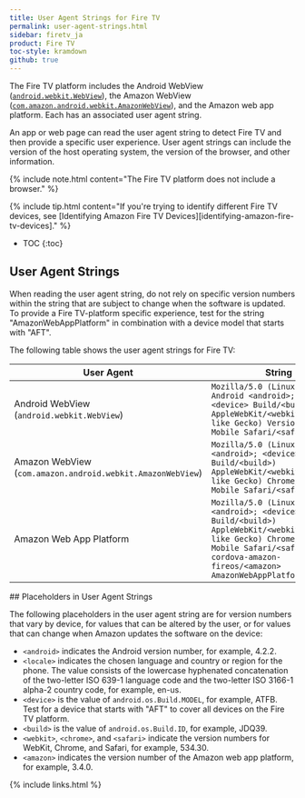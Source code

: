 ```yaml
---
title: User Agent Strings for Fire TV
permalink: user-agent-strings.html
sidebar: firetv_ja
product: Fire TV
toc-style: kramdown
github: true
---
```



The Fire TV platform includes the Android WebView ([`android.webkit.WebView`][1]), the Amazon WebView ([`com.amazon.android.webkit.AmazonWebView`][2]), and the Amazon web app platform. Each has an associated user agent string.

An app or web page can read the user agent string to detect Fire TV and then provide a specific user experience. User agent strings can include the version of the host operating system, the version of the browser, and other information.

{% include note.html content="The Fire TV platform does not include a browser." %}

{% include tip.html content="If you're trying to identify different Fire TV devices, see [Identifying Amazon Fire TV Devices][identifying-amazon-fire-tv-devices]." %}

* TOC
{:toc}

## User Agent Strings

When reading the user agent string, do not rely on specific version numbers within the string that are subject to change when the software is updated. To provide a Fire TV-platform specific experience, test for the string "AmazonWebAppPlatform" in combination with a device model that starts with "AFT".

The following table shows the user agent strings for Fire TV:

<table class="grid">
  <thead>
    <tr>
      <th>User Agent</th>
      <th>String</th>
      <th>Example</th>
    </tr>
  </thead>
  <tbody>
    <tr>
      <td>Android WebView<br />(<code>android.webkit.WebView</code>)</td>
      <td><code>Mozilla/5.0 (Linux; U; Android &lt;android&gt;; &lt;locale&gt;; &lt;device&gt; Build/&lt;build&gt;) AppleWebKit/&lt;webkit&gt; (KHTML, like Gecko) Version/4.0 Mobile Safari/&lt;safari&gt;</code></td>
      <td><code>Mozilla/5.0 (Linux; U; Android 4.2.2; en-us; AFTB Build/JDQ39) AppleWebKit/534.30 (KHTML, like Gecko) Version/4.0 Mobile Safari/534.30</code></td>
    </tr>
    <tr>
      <td>Amazon WebView<br />(<code>com.amazon.android.webkit.AmazonWebView</code>)</td>
      <td><code>Mozilla/5.0 (Linux; Android &lt;android&gt;; &lt;device&gt; Build/&lt;build&gt;) AppleWebKit/&lt;webkit&gt; (KHTML, like Gecko) Chrome/&lt;chrome&gt; Mobile Safari/&lt;safari&gt;</code></td>
      <td><code>Mozilla/5.0 (Linux; Android 4.2.2; AFTB Build/JDQ39) AppleWebKit/537.22 (KHTML, like Gecko) Chrome/25.0.1364.173 Mobile Safari/537.22</code></td>
    </tr>
    <tr>
      <td>Amazon Web App Platform</td>
      <td><code>Mozilla/5.0 (Linux; Android &lt;android&gt;; &lt;device&gt; Build/&lt;build&gt;) AppleWebKit/&lt;webkit&gt; (KHTML, like Gecko) Chrome/&lt;chrome&gt; Mobile Safari/&lt;safari&gt; cordova-amazon-fireos/&lt;amazon&gt; AmazonWebAppPlatform/&lt;amazon&gt;</code></td>
      <td><code>Mozilla/5.0 (Linux; Android 4.2.2; AFTB Build/JDQ39) AppleWebKit/537.22 (KHTML, like Gecko) Chrome/25.0.1364.173 Mobile Safari/537.22 cordova-amazon-fireos/3.4.0 AmazonWebAppPlatform/3.4.0;2.0</code></td>
    </tr>
  </tbody>
</table>
## Placeholders in User Agent Strings

The following placeholders in the user agent string are for version numbers that vary by device, for values that can be altered by the user, or for values that can change when Amazon updates the software on the device:

*   `<android>` indicates the Android version number, for example, 4.2.2.
*   `<locale>` indicates the chosen language and country or region for the phone. The value consists of the lowercase hyphenated concatenation of the two-letter ISO 639-1 language code and the two-letter ISO 3166-1 alpha-2 country code, for example, en-us.
*   `<device>` is the value of `android.os.Build.MODEL`, for example, ATFB. Test for a device that starts with "AFT" to cover all devices on the Fire TV platform.
*   `<build>` is the value of `android.os.Build.ID`, for example, JDQ39.
*   `<webkit>`, `<chrome>`, and `<safari>` indicate the version numbers for WebKit, Chrome, and Safari, for example, 534.30.
*   `<amazon>` indicates the version number of the Amazon web app platform, for example, 3.4.0.


[1]: http://developer.android.com/reference/android/webkit/WebView.html
[2]: https://developer.amazon.com/public/solutions/platforms/android-fireos/docs/understanding-hybrid-apps

{% include links.html %}
